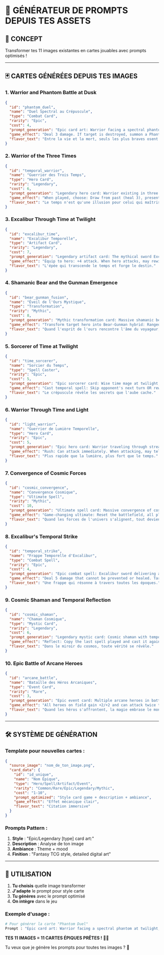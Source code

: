 # 🎨 GÉNÉRATEUR DE PROMPTS DEPUIS TES ASSETS

## 🎯 CONCEPT
Transformer tes 11 images existantes en cartes jouables avec prompts optimisés !

---

## 🃏 CARTES GÉNÉRÉES DEPUIS TES IMAGES

### 1. **Warrior and Phantom Battle at Dusk**
```json
{
  "id": "phantom_duel",
  "name": "Duel Spectral au Crépuscule",
  "type": "Combat Card",
  "rarity": "Epic",
  "cost": 4,
  "prompt_generation": "Epic card art: Warrior facing a spectral phantom at twilight, dramatic duel scene with ghostly effects and purple-orange sky. Fantasy card game style, detailed digital art, mystical atmosphere.",
  "game_effect": "Deal 3 damage. If target is destroyed, summon a Phantom Echo copy.",
  "flavor_text": "Entre la vie et la mort, seuls les plus braves osent danser."
}
```

### 2. **Warrior of the Three Times**
```json
{
  "id": "temporal_warrior",
  "name": "Guerrier des Trois Temps",
  "type": "Hero Card",
  "rarity": "Legendary",
  "cost": 6,
  "prompt_generation": "Legendary hero card: Warrior existing in three time periods simultaneously - past, present, future. Triple exposure effect showing different ages. Epic temporal magic, glowing time rifts, heroic pose. Fantasy TCG style.",
  "game_effect": "When played, choose: Draw from past (heal 3), present (deal 3), or future (draw 2 cards).",
  "flavor_text": "Le temps n'est qu'une illusion pour celui qui maîtrise l'éternité."
}
```

### 3. **Excalibur Through Time at Twilight**
```json
{
  "id": "excalibur_time",
  "name": "Excalibur Temporelle",
  "type": "Artifact Card",
  "rarity": "Legendary",
  "cost": 7,
  "prompt_generation": "Legendary artifact card: The mythical sword Excalibur glowing with temporal energy, blade cutting through time itself, twilight background with time portals. Golden light, mystical runes, epic fantasy card art.",
  "game_effect": "Equip to hero: +4 attack. When hero attacks, may rewind to replay this turn differently.",
  "flavor_text": "L'épée qui transcende le temps et forge le destin."
}
```

### 4. **Shamanic Bear and the Gunman Emergence**
```json
{
  "id": "bear_gunman_fusion",
  "name": "Éveil de l'Ours Mystique",
  "type": "Transformation",
  "rarity": "Mythic",
  "cost": 8,
  "prompt_generation": "Mythic transformation card: Massive shamanic bear spirit emerging with a gunman figure, cosmic background, mystical tribal symbols, powerful emergence scene. Ultra detailed fantasy card art, spiritual awakening theme.",
  "game_effect": "Transform target hero into Bear-Gunman hybrid: Ranged attacks + Shamanic magic. Dual nature abilities.",
  "flavor_text": "Quand l'esprit de l'ours rencontre l'âme du voyageur, naît une légende."
}
```

### 5. **Sorcerer of Time at Twilight**
```json
{
  "id": "time_sorcerer",
  "name": "Sorcier du Temps",
  "type": "Spell Caster",
  "rarity": "Epic",
  "cost": 5,
  "prompt_generation": "Epic sorcerer card: Wise time mage at twilight, manipulating temporal energies, floating clocks and hourglasses, mystical robes, arcane symbols. Detailed magic card art, twilight atmosphere.",
  "game_effect": "Cast temporal spell: Skip opponent's next turn OR rewind your last action.",
  "flavor_text": "Le crépuscule révèle les secrets que l'aube cache."
}
```

### 6. **Warrior Through Time and Light**
```json
{
  "id": "light_warrior",
  "name": "Guerrier de Lumière Temporelle",
  "type": "Hero Card",
  "rarity": "Epic",
  "cost": 5,
  "prompt_generation": "Epic hero card: Warrior traveling through streams of light and time, motion blur effects, golden light trails, heroic journey theme. Fantasy TCG art, dynamic movement, inspiring scene.",
  "game_effect": "Rush: Can attack immediately. When attacking, may teleport to any position.",
  "flavor_text": "Plus rapide que la lumière, plus fort que le temps."
}
```

### 7. **Convergence of Cosmic Forces**
```json
{
  "id": "cosmic_convergence",
  "name": "Convergence Cosmique",
  "type": "Ultimate Spell",
  "rarity": "Mythic",
  "cost": 10,
  "prompt_generation": "Ultimate spell card: Massive convergence of cosmic forces, multiple galaxies and dimensions colliding, epic space-time event, reality-bending effects. Ultra detailed cosmic art, overwhelming power.",
  "game_effect": "Game-changing ultimate: Reset the battlefield, all players draw 5 cards, timeline resets to turn 1 but with current decks.",
  "flavor_text": "Quand les forces de l'univers s'alignent, tout devient possible."
}
```

### 8. **Excalibur's Temporal Strike**
```json
{
  "id": "temporal_strike",
  "name": "Frappe Temporelle d'Excalibur",
  "type": "Combat Spell",
  "rarity": "Epic",
  "cost": 4,
  "prompt_generation": "Epic combat spell: Excalibur sword delivering a strike that cuts through time itself, energy waves, temporal distortion effects. Dynamic action scene, fantasy card game art.",
  "game_effect": "Deal 5 damage that cannot be prevented or healed. Target cannot act next turn.",
  "flavor_text": "Une frappe qui résonne à travers toutes les époques."
}
```

### 9. **Cosmic Shaman and Temporal Reflection**
```json
{
  "id": "cosmic_shaman",
  "name": "Chaman Cosmique",
  "type": "Mystic Card",
  "rarity": "Legendary",
  "cost": 6,
  "prompt_generation": "Legendary mystic card: Cosmic shaman with temporal reflection powers, mirror dimension effects, spiritual cosmic background, shamanic symbols floating in space. Mystical card art, deep wisdom theme.",
  "game_effect": "Reflect: Copy the last spell played and cast it again with different targets.",
  "flavor_text": "Dans le miroir du cosmos, toute vérité se révèle."
}
```

### 10. **Epic Battle of Arcane Heroes**
```json
{
  "id": "arcane_battle",
  "name": "Bataille des Héros Arcaniques",
  "type": "Event Card",
  "rarity": "Rare",
  "cost": 3,
  "prompt_generation": "Epic event card: Multiple arcane heroes in battle, magical effects everywhere, team combat scene, spells clashing, heroic fantasy battle. Detailed group combat art.",
  "game_effect": "All heroes on field gain +2/+2 and can attack twice this turn.",
  "flavor_text": "Quand les héros s'affrontent, la magie embrase le monde."
}
```

---

## 🛠️ SYSTÈME DE GÉNÉRATION

### Template pour nouvelles cartes :
```json
{
  "source_image": "nom_de_ton_image.png",
  "card_data": {
    "id": "id_unique",
    "name": "Nom Épique",
    "type": "Hero/Spell/Artifact/Event",
    "rarity": "Common/Rare/Epic/Legendary/Mythic",
    "cost": "1-10",
    "prompt_optimized": "Style card game + description + ambiance",
    "game_effect": "Effet mécanique clair",
    "flavor_text": "Citation immersive"
  }
}
```

### Prompts Pattern :
1. **Style** : "Epic/Legendary [type] card art:"
2. **Description** : Analyse de ton image
3. **Ambiance** : Theme + mood
4. **Finition** : "Fantasy TCG style, detailed digital art"

---

## 🎨 UTILISATION

1. **Tu choisis** quelle image transformer
2. **J'adapte** le prompt pour style carte
3. **Tu génères** avec le prompt optimisé
4. **On intègre** dans le jeu

### Exemple d'usage :
```bash
# Pour générer la carte "Phantom Duel"
Prompt : "Epic card art: Warrior facing a spectral phantom at twilight, dramatic duel scene with ghostly effects and purple-orange sky. Fantasy card game style, detailed digital art, mystical atmosphere."
```

**TES 11 IMAGES = 11 CARTES ÉPIQUES PRÊTES !** 🎴🔥

Tu veux que je génère les prompts pour toutes tes images ? 🎨